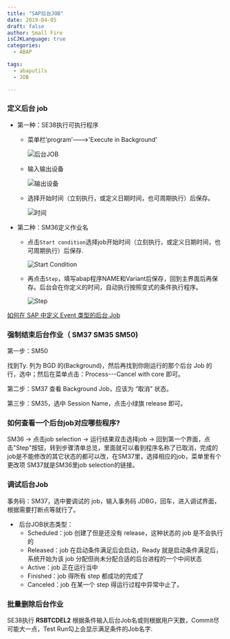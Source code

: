 ```yaml
---
title: "SAP后台JOB"
date: 2019-04-05
draft: false
author: Small Fire
isCJKLanguage: true
categories: 
  - ABAP

tags: 
  - abaputils
  - JOB

---
```


### 定义后台 job

- 第一种：SE38执行可执行程序

  - 菜单栏‘program’--->'Execute in Background'

    ![后台JOB](/images/ABAP/JOB1.png)

  - 输入输出设备

    ![输出设备](/images/ABAP/JOB3.png)

  - 选择开始时间（立刻执行，或定义日期时间，也可周期执行）后保存。

    ![时间](/images/ABAP/JOB2.png)

- 第二种：SM36定义作业名

  - 点击`Start condition`选择job开始时间（立刻执行，或定义日期时间，也可周期执行）后保存.

    ![Start Condition](/images/ABAP/JOB4.png)

  - 再点击`Step`，填写abap程序NAME和Variant后保存，回到主界面后再保存。后台会在你定义的时间，自动执行按照变式的条件执行程序。

    ![Step](/images/ABAP/JOB5.png)

[如何在 SAP 中定义 Event 类型的后台 Job](<http://blog.sina.com.cn/s/blog_76c57b480100rumm.html>)

### 强制结束后台作业（ SM37 SM35 SM50)

第一步：SM50

找到Ty. 列为 BGD 的(Background)，然后再找到你刚运行的那个后台 Job 的行，选中；然后在菜单点击：Process---Cancel with core 即可。

第二步：SM37 查看 Background Job，应该为 “取消” 状态。

第三步：SM35，选中 Session Name，点击小绿旗 release 即可。

### 如何查看一个后台job对应哪些程序?

SM36 -> 点击job selection -> 运行结果双击选择job -> 回到第一个界面，点击"Step"按钮，转到步骤清单总览，里面就可以看到程序名称了已取消，完成的job是不能修改的其它状态的都可以改，在SM37里，选择相应的job，菜单里有个更改项
SM37就是SM36里job selection的链接。

### 调试后台Job

事务码：SM37，选中要调试的 job，输入事务码 JDBG，回车，进入调试界面，根据需要打断点等就行了。

- ​	后台JOB状态类型：
  - Scheduled：job 创建了但是还没有 release，这种状态的 job 是不会执行的
  - Released：job 在启动条件满足后会启动，Ready 就是启动条件满足后，系统开始为该 job 分配但尚未分配合适的后台进程的一个中间状态
  - Active：job 正在运行当中
  - Finished：job 得所有 step 都成功的完成了
  - Canceled：job 在某一个 step 得运行过程中异常中止了。

### 批量删除后台作业

SE38执行 **RSBTCDEL2**  根据条件输入后台Job名或则根据用户天数，Commit尽可能大一点，Test Run勾上会显示满足条件的Job名字.